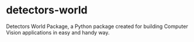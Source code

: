 # detectors-world
Detectors World Package, a Python package created for building Computer Vision applications in easy and handy way.
